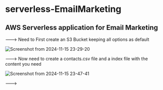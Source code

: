 # serverless-EmailMarketing

## AWS Serverless application for Email Marketing
---> Need to First create an S3 Bucket keeping all options as default

![Screenshot from 2024-11-15 23-29-20](https://github.com/user-attachments/assets/e1e97d7e-096c-4421-b7f5-cb5d4dc29c93)

---> Now need to create a contacts.csv file and a index file with the content you need

![Screenshot from 2024-11-15 23-47-41](https://github.com/user-attachments/assets/d88bb9dc-6832-43c2-b17c-1f50d6e15e17)

---> 

